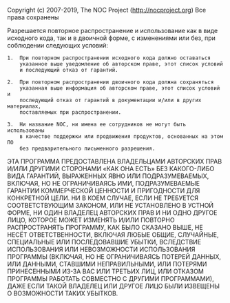 Copyright (c) 2007-2019, The NOC Project (http://nocproject.org)
Все права сохранены

Разрешается повторное распространение и использование как в виде исходного кода,
так и в двоичной форме, с изменениями или без, при соблюдении следующих условий:

    1.  При повторном распространении исходного кода должно оставаться
        указанное выше уведомление об авторском праве, этот список условий
        и последующий отказ от гарантий.

    2.  При повторном распространении двоичного кода должна сохраняться
        указанная выше информация об авторском праве, этот список условий и
        последующий отказ от гарантий в документации и/или в других материалах,
        поставляемых при распространении.

    3.  Ни название NOC, ни имена ее сотрудников не могут быть использованы
        в качестве поддержки или продвижения продуктов, основанных на этом ПО
        без предварительного письменного разрешения.

ЭТА ПРОГРАММА ПРЕДОСТАВЛЕНА ВЛАДЕЛЬЦАМИ АВТОРСКИХ ПРАВ И/ИЛИ ДРУГИМИ СТОРОНАМИ
«КАК ОНА ЕСТЬ» БЕЗ КАКОГО-ЛИБО ВИДА ГАРАНТИЙ, ВЫРАЖЕННЫХ ЯВНО ИЛИ ПОДРАЗУМЕВАЕМЫХ,
ВКЛЮЧАЯ, НО НЕ ОГРАНИЧИВАЯСЬ ИМИ, ПОДРАЗУМЕВАЕМЫЕ ГАРАНТИИ КОММЕРЧЕСКОЙ ЦЕННОСТИ
И ПРИГОДНОСТИ ДЛЯ КОНКРЕТНОЙ ЦЕЛИ. НИ В КОЕМ СЛУЧАЕ, ЕСЛИ НЕ ТРЕБУЕТСЯ
СООТВЕТСТВУЮЩИМ ЗАКОНОМ, ИЛИ НЕ УСТАНОВЛЕНО В УСТНОЙ ФОРМЕ, НИ ОДИН ВЛАДЕЛЕЦ
АВТОРСКИХ ПРАВ И НИ ОДНО ДРУГОЕ ЛИЦО, КОТОРОЕ МОЖЕТ ИЗМЕНЯТЬ И/ИЛИ ПОВТОРНО
РАСПРОСТРАНЯТЬ ПРОГРАММУ, КАК БЫЛО СКАЗАНО ВЫШЕ, НЕ НЕСЁТ ОТВЕТСТВЕННОСТИ,
ВКЛЮЧАЯ ЛЮБЫЕ ОБЩИЕ, СЛУЧАЙНЫЕ, СПЕЦИАЛЬНЫЕ ИЛИ ПОСЛЕДОВАВШИЕ УБЫТКИ,
ВСЛЕДСТВИЕ ИСПОЛЬЗОВАНИЯ ИЛИ НЕВОЗМОЖНОСТИ ИСПОЛЬЗОВАНИЯ ПРОГРАММЫ (ВКЛЮЧАЯ,
НО НЕ ОГРАНИЧИВАЯСЬ ПОТЕРЕЙ ДАННЫХ, ИЛИ ДАННЫМИ, СТАВШИМИ НЕПРАВИЛЬНЫМИ,
ИЛИ ПОТЕРЯМИ ПРИНЕСЕННЫМИ ИЗ-ЗА ВАС ИЛИ ТРЕТЬИХ ЛИЦ, ИЛИ ОТКАЗОМ ПРОГРАММЫ
РАБОТАТЬ СОВМЕСТНО С ДРУГИМИ ПРОГРАММАМИ), ДАЖЕ ЕСЛИ ТАКОЙ ВЛАДЕЛЕЦ
ИЛИ ДРУГОЕ ЛИЦО БЫЛИ ИЗВЕЩЕНЫ О ВОЗМОЖНОСТИ ТАКИХ УБЫТКОВ.
